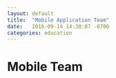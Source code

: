 ```yaml
---
layout: default
title:  "Mobile Application Team"
date:   2016-09-14 14:30:07 -0700
categories: education
---
```



<h1> Mobile Team </h1>
